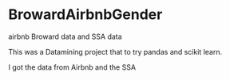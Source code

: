 # BrowardAirbnbGender
 airbnb Broward data and SSA data
 
This was a Datamining project that to try pandas and scikit learn.

I got the data from Airbnb and the SSA
